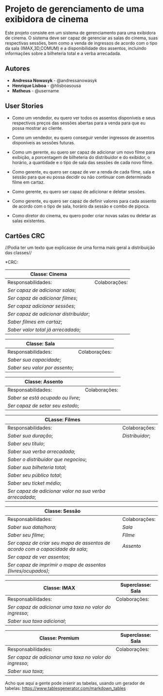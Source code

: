 # Projeto de gerenciamento de uma exibidora de cinema

Este projeto consiste em um sistema de gerenciamento para uma exibidora de cinema. 
O sistema deve ser capaz de gerenciar as salas do cinema, suas respectivas sessões, 
bem como a venda de ingressos de acordo com o tipo da sala (IMAX,3D,COMUM) e a disponibilidade dos assentos, 
incluindo informações sobre a bilheteria total e a verba arrecadada.

## Autores

* **Andressa Nowasyk** - @andressanowasyk
* **Henrique Lisboa** - @hlisboasousa
* **Matheus** - @username

## User Stories


* Como um vendedor, eu quero ver todos os assentos disponíveis e seus respectivos preços das sessões abertas para a venda para que eu possa mostrar ao cliente.

* Como um vendedor, eu quero conseguir vender ingressos de assentos disponíveis as sessões futuras.

* Como um gerente, eu quero ser capaz de adicionar um novo filme para exibição, a porcentagem de bilheteria do distribuidor e do exibidor, o horário, a quantidade e o tipo de sala das sessões de cada novo filme.

* Como gerente, eu quero ser capaz de ver a renda de cada filme, sala e sessão para que eu possa decidir ou não continuar com determinado filme em cartaz.

* Como gerente, eu quero ser capaz de adicionar e deletar sessões.

* Como gerente, eu quero ser capaz de definir valores para cada assento de acordo com o tipo de sala, horário da sessão e combo de pipoca.

* Como diretor do cinema, eu quero poder criar novas salas ou deletar as salas existentes.

## Cartões CRC

//Podia ter um texto que explicasse de uma forma mais geral a distribuição das classes//

*CRC:

| Classe: Cinema                            |                       |
|-------------------------------------------|-----------------------|
| Responsabilidades:                        | Colaborações:         |
|   *Ser capaz de adicionar salas*;         |                       |
|   *Ser capaz de adicionar filmes*;        |                       |
|   *Ser capaz adicionar sessões*;          |                       |
|   *Ser capaz de adicionar distribuidor*;  |                       |
|   *Saber filmes em cartaz*;               |                       |
|   *Saber valor total já arrecadado*;      |                       |


| Classe: Sala                      |               |
|-----------------------------------|---------------|
| Responsabilidades:                | Colaborações: |
|   *Saber sua capacidade*;         |
|   *Saber seu valor por assento*;  | 


| Classe: Assento                     |               | 
|-------------------------------------|---------------|
| Responsabilidades:                  | Colaborações: |
|   *Saber se está ocupado ou livre*; |               |
|   *Ser capaz de setar seu estado*;  |               |


| CLasse: Filmes                                            |                 |
|-----------------------------------------------------------|-----------------|
| Responsabilidades:                                        | Colaborações:   |
|   *Saber sua duração*;                                    | *Distribuidor*; |
|   *Saber seu título*;                                     |                 |
|   *Saber sua verba arrecadada*;                           |                 |
|   *Saber o distribuidor que negociou*;                    |                 |
|   *Saber sua bilheteria total*;                           |                 |
|   *Saber seu público total*;                              |                 |
|   *Saber seu tícket médio*;                               |                 |
|   *Ser capaz de adicionar valor na sua verba arrecadada*; |                 |

| Classe: Sessão                                                                  |                 |
|---------------------------------------------------------------------------------|-----------------|
| Responsabilidades:                                                              | Colaborações:   |
|   *Saber sua data/hora*;                                                        |  *Sala*         |
|   *Saber seu filme*;                                                            |  *FIlme*        |
|   *Ser capaz de criar seu mapa de assentos de acordo com a capacidade da sala*; |  *Assento*      |
|   *Ser capaz de ver assentos*;
|   *Ser capaz de imprimir o mapa de assentos (livres/ocupados)*;


| Classe: IMAX                                                                    | Superclasse: Sala |
|---------------------------------------------------------------------------------|-------------------|
| Responsabilidades:                                                              | Colaborações:     |
|   *Ser capaz de adicionar uma taxa no valor do ingresso*;                                           |                 
|   *Saber sua taxa adicional*;                                                                       |    


| Classe: Premium                                                                 | Superclasse: Sala |
|---------------------------------------------------------------------------------|-------------------|
| Responsabilidades:                                                              | Colaborações:     |
|   *Ser capaz de adicionar uma taxa no valor do ingresso*;                                           |                 
|   *Saber sua taxa*;                                                                                 |   
  



Acho que aqui a gente pode inserir as tabelas, usando um gerador de tabelas: https://www.tablesgenerator.com/markdown_tables

